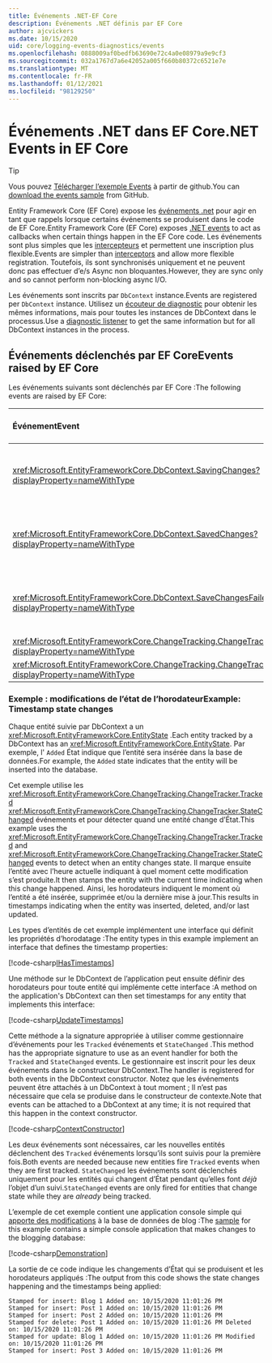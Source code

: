 ```yaml
---
title: Événements .NET-EF Core
description: Événements .NET définis par EF Core
author: ajcvickers
ms.date: 10/15/2020
uid: core/logging-events-diagnostics/events
ms.openlocfilehash: 0888009af0bedfb63690e72c4a0e08979a9e9cf3
ms.sourcegitcommit: 032a1767d7a6e42052a005f660b80372c6521e7e
ms.translationtype: MT
ms.contentlocale: fr-FR
ms.lasthandoff: 01/12/2021
ms.locfileid: "98129250"
---
```

# <a name="net-events-in-ef-core"></a><span data-ttu-id="f7c97-103">Événements .NET dans EF Core</span><span class="sxs-lookup"><span data-stu-id="f7c97-103">.NET Events in EF Core</span></span>

> [!TIP]
> <span data-ttu-id="f7c97-104">Vous pouvez [Télécharger l’exemple Events](https://github.com/dotnet/EntityFramework.Docs/tree/master/samples/core/Miscellaneous/Events) à partir de github.</span><span class="sxs-lookup"><span data-stu-id="f7c97-104">You can [download the events sample](https://github.com/dotnet/EntityFramework.Docs/tree/master/samples/core/Miscellaneous/Events) from GitHub.</span></span>

<span data-ttu-id="f7c97-105">Entity Framework Core (EF Core) expose les [événements .net](/dotnet/standard/events/) pour agir en tant que rappels lorsque certains événements se produisent dans le code de EF Core.</span><span class="sxs-lookup"><span data-stu-id="f7c97-105">Entity Framework Core (EF Core) exposes [.NET events](/dotnet/standard/events/) to act as callbacks when certain things happen in the EF Core code.</span></span> <span data-ttu-id="f7c97-106">Les événements sont plus simples que les [intercepteurs](xref:core/logging-events-diagnostics/interceptors) et permettent une inscription plus flexible.</span><span class="sxs-lookup"><span data-stu-id="f7c97-106">Events are simpler than [interceptors](xref:core/logging-events-diagnostics/interceptors) and allow more flexible registration.</span></span> <span data-ttu-id="f7c97-107">Toutefois, ils sont synchronisés uniquement et ne peuvent donc pas effectuer d’e/s Async non bloquantes.</span><span class="sxs-lookup"><span data-stu-id="f7c97-107">However, they are sync only and so cannot perform non-blocking async I/O.</span></span>

<span data-ttu-id="f7c97-108">Les événements sont inscrits par `DbContext` instance.</span><span class="sxs-lookup"><span data-stu-id="f7c97-108">Events are registered per `DbContext` instance.</span></span> <span data-ttu-id="f7c97-109">Utilisez un [écouteur de diagnostic](xref:core/logging-events-diagnostics/diagnostic-listeners) pour obtenir les mêmes informations, mais pour toutes les instances de DbContext dans le processus.</span><span class="sxs-lookup"><span data-stu-id="f7c97-109">Use a [diagnostic listener](xref:core/logging-events-diagnostics/diagnostic-listeners) to get the same information but for all DbContext instances in the process.</span></span>

## <a name="events-raised-by-ef-core"></a><span data-ttu-id="f7c97-110">Événements déclenchés par EF Core</span><span class="sxs-lookup"><span data-stu-id="f7c97-110">Events raised by EF Core</span></span>

<span data-ttu-id="f7c97-111">Les événements suivants sont déclenchés par EF Core :</span><span class="sxs-lookup"><span data-stu-id="f7c97-111">The following events are raised by EF Core:</span></span>

| <span data-ttu-id="f7c97-112">Événement</span><span class="sxs-lookup"><span data-stu-id="f7c97-112">Event</span></span> | <span data-ttu-id="f7c97-113">Version introduite</span><span class="sxs-lookup"><span data-stu-id="f7c97-113">Version introduced</span></span> | <span data-ttu-id="f7c97-114">En cas de déclenchement</span><span class="sxs-lookup"><span data-stu-id="f7c97-114">When raised</span></span>
|:------|--------------------|-------
| <xref:Microsoft.EntityFrameworkCore.DbContext.SavingChanges?displayProperty=nameWithType> | <span data-ttu-id="f7c97-115">5.0</span><span class="sxs-lookup"><span data-stu-id="f7c97-115">5.0</span></span> | <span data-ttu-id="f7c97-116">Au début de <xref:Microsoft.EntityFrameworkCore.DbContext.SaveChanges%2A> ou <xref:Microsoft.EntityFrameworkCore.DbContext.SaveChangesAsync%2A></span><span class="sxs-lookup"><span data-stu-id="f7c97-116">At the start of <xref:Microsoft.EntityFrameworkCore.DbContext.SaveChanges%2A> or <xref:Microsoft.EntityFrameworkCore.DbContext.SaveChangesAsync%2A></span></span>
| <xref:Microsoft.EntityFrameworkCore.DbContext.SavedChanges?displayProperty=nameWithType> | <span data-ttu-id="f7c97-117">5.0</span><span class="sxs-lookup"><span data-stu-id="f7c97-117">5.0</span></span> | <span data-ttu-id="f7c97-118">À la fin d’une opération réussie <xref:Microsoft.EntityFrameworkCore.DbContext.SaveChanges%2A> ou <xref:Microsoft.EntityFrameworkCore.DbContext.SaveChangesAsync%2A></span><span class="sxs-lookup"><span data-stu-id="f7c97-118">At the end of a successful <xref:Microsoft.EntityFrameworkCore.DbContext.SaveChanges%2A> or <xref:Microsoft.EntityFrameworkCore.DbContext.SaveChangesAsync%2A></span></span>
| <xref:Microsoft.EntityFrameworkCore.DbContext.SaveChangesFailed?displayProperty=nameWithType> | <span data-ttu-id="f7c97-119">5.0</span><span class="sxs-lookup"><span data-stu-id="f7c97-119">5.0</span></span> | <span data-ttu-id="f7c97-120">À la fin d’un échec <xref:Microsoft.EntityFrameworkCore.DbContext.SaveChanges%2A> ou <xref:Microsoft.EntityFrameworkCore.DbContext.SaveChangesAsync%2A></span><span class="sxs-lookup"><span data-stu-id="f7c97-120">At the end of a failed <xref:Microsoft.EntityFrameworkCore.DbContext.SaveChanges%2A> or <xref:Microsoft.EntityFrameworkCore.DbContext.SaveChangesAsync%2A></span></span>
| <xref:Microsoft.EntityFrameworkCore.ChangeTracking.ChangeTracker.Tracked?displayProperty=nameWithType> | <span data-ttu-id="f7c97-121">2.1</span><span class="sxs-lookup"><span data-stu-id="f7c97-121">2.1</span></span> | <span data-ttu-id="f7c97-122">Lorsqu’une entité est suivie par le contexte</span><span class="sxs-lookup"><span data-stu-id="f7c97-122">When an entity is tracked by the context</span></span>
| <xref:Microsoft.EntityFrameworkCore.ChangeTracking.ChangeTracker.StateChanged?displayProperty=nameWithType> | <span data-ttu-id="f7c97-123">2.1</span><span class="sxs-lookup"><span data-stu-id="f7c97-123">2.1</span></span> | <span data-ttu-id="f7c97-124">Quand une entité suivie change d’État</span><span class="sxs-lookup"><span data-stu-id="f7c97-124">When a tracked entity changes its state</span></span>

### <a name="example-timestamp-state-changes"></a><span data-ttu-id="f7c97-125">Exemple : modifications de l’état de l’horodateur</span><span class="sxs-lookup"><span data-stu-id="f7c97-125">Example: Timestamp state changes</span></span>

<span data-ttu-id="f7c97-126">Chaque entité suivie par DbContext a un <xref:Microsoft.EntityFrameworkCore.EntityState> .</span><span class="sxs-lookup"><span data-stu-id="f7c97-126">Each entity tracked by a DbContext has an <xref:Microsoft.EntityFrameworkCore.EntityState>.</span></span> <span data-ttu-id="f7c97-127">Par exemple, l' `Added` État indique que l’entité sera insérée dans la base de données.</span><span class="sxs-lookup"><span data-stu-id="f7c97-127">For example, the `Added` state indicates that the entity will be inserted into the database.</span></span>

<span data-ttu-id="f7c97-128">Cet exemple utilise les <xref:Microsoft.EntityFrameworkCore.ChangeTracking.ChangeTracker.Tracked> <xref:Microsoft.EntityFrameworkCore.ChangeTracking.ChangeTracker.StateChanged> événements et pour détecter quand une entité change d’État.</span><span class="sxs-lookup"><span data-stu-id="f7c97-128">This example uses the <xref:Microsoft.EntityFrameworkCore.ChangeTracking.ChangeTracker.Tracked> and <xref:Microsoft.EntityFrameworkCore.ChangeTracking.ChangeTracker.StateChanged> events to detect when an entity changes state.</span></span> <span data-ttu-id="f7c97-129">Il marque ensuite l’entité avec l’heure actuelle indiquant à quel moment cette modification s’est produite.</span><span class="sxs-lookup"><span data-stu-id="f7c97-129">It then stamps the entity with the current time indicating when this change happened.</span></span> <span data-ttu-id="f7c97-130">Ainsi, les horodateurs indiquent le moment où l’entité a été insérée, supprimée et/ou la dernière mise à jour.</span><span class="sxs-lookup"><span data-stu-id="f7c97-130">This results in timestamps indicating when the entity was inserted, deleted, and/or last updated.</span></span>

<span data-ttu-id="f7c97-131">Les types d’entités de cet exemple implémentent une interface qui définit les propriétés d’horodatage :</span><span class="sxs-lookup"><span data-stu-id="f7c97-131">The entity types in this example implement an interface that defines the timestamp properties:</span></span>

<!--
public interface IHasTimestamps
{
    DateTime? Added { get; set; }
    DateTime? Deleted { get; set; }
    DateTime? Modified { get; set; }
}
-->
[!code-csharp[IHasTimestamps](../../../samples/core/Miscellaneous/Events/Program.cs?name=IHasTimestamps)]

<span data-ttu-id="f7c97-132">Une méthode sur le DbContext de l’application peut ensuite définir des horodateurs pour toute entité qui implémente cette interface :</span><span class="sxs-lookup"><span data-stu-id="f7c97-132">A method on the application's DbContext can then set timestamps for any entity that implements this interface:</span></span>

<!--
    private static void UpdateTimestamps(object sender, EntityEntryEventArgs e)
    {
        if (e.Entry.Entity is IHasTimestamps entityWithTimestamps)
        {
            switch (e.Entry.State)
            {
                case EntityState.Deleted:
                    entityWithTimestamps.Deleted = DateTime.UtcNow;
                    Console.WriteLine($"Stamped for delete: {e.Entry.Entity}");
                    break;
                case EntityState.Modified:
                    entityWithTimestamps.Modified = DateTime.UtcNow;
                    Console.WriteLine($"Stamped for update: {e.Entry.Entity}");
                    break;
                case EntityState.Added:
                    entityWithTimestamps.Added = DateTime.UtcNow;
                    Console.WriteLine($"Stamped for insert: {e.Entry.Entity}");
                    break;
            }
        }
    }
-->
[!code-csharp[UpdateTimestamps](../../../samples/core/Miscellaneous/Events/Program.cs?name=UpdateTimestamps)]

<span data-ttu-id="f7c97-133">Cette méthode a la signature appropriée à utiliser comme gestionnaire d’événements pour les `Tracked` événements et `StateChanged` .</span><span class="sxs-lookup"><span data-stu-id="f7c97-133">This method has the appropriate signature to use as an event handler for both the `Tracked` and `StateChanged` events.</span></span> <span data-ttu-id="f7c97-134">Le gestionnaire est inscrit pour les deux événements dans le constructeur DbContext.</span><span class="sxs-lookup"><span data-stu-id="f7c97-134">The handler is registered for both events in the DbContext constructor.</span></span> <span data-ttu-id="f7c97-135">Notez que les événements peuvent être attachés à un DbContext à tout moment ; Il n’est pas nécessaire que cela se produise dans le constructeur de contexte.</span><span class="sxs-lookup"><span data-stu-id="f7c97-135">Note that events can be attached to a DbContext at any time; it is not required that this happen in the context constructor.</span></span>

<!--
    public BlogsContext()
    {
        ChangeTracker.StateChanged += UpdateTimestamps;
        ChangeTracker.Tracked += UpdateTimestamps;
    }
-->
[!code-csharp[ContextConstructor](../../../samples/core/Miscellaneous/Events/Program.cs?name=ContextConstructor)]

<span data-ttu-id="f7c97-136">Les deux événements sont nécessaires, car les nouvelles entités déclenchent des `Tracked` événements lorsqu’ils sont suivis pour la première fois.</span><span class="sxs-lookup"><span data-stu-id="f7c97-136">Both events are needed because new entities fire `Tracked` events when they are first tracked.</span></span> <span data-ttu-id="f7c97-137">`StateChanged` les événements sont déclenchés uniquement pour les entités qui changent d’État pendant qu’elles font _déjà_ l’objet d’un suivi.</span><span class="sxs-lookup"><span data-stu-id="f7c97-137">`StateChanged` events are only fired for entities that change state while they are _already_ being tracked.</span></span>

<span data-ttu-id="f7c97-138">L’exemple de cet exemple contient une application console simple qui [apporte des modifications](https://github.com/dotnet/EntityFramework.Docs/tree/master/samples/core/Miscellaneous/Events) à la base de données de blog :</span><span class="sxs-lookup"><span data-stu-id="f7c97-138">The [sample](https://github.com/dotnet/EntityFramework.Docs/tree/master/samples/core/Miscellaneous/Events) for this example contains a simple console application that makes changes to the blogging database:</span></span>

<!--
        using (var context = new BlogsContext())
        {
            context.Database.EnsureDeleted();
            context.Database.EnsureCreated();

            context.Add(
                new Blog
                {
                    Id = 1,
                    Name = "EF Blog",
                    Posts =
                    {
                        new Post { Id = 1, Title = "EF Core 3.1!" },
                        new Post { Id = 2, Title = "EF Core 5.0!" }
                    }
                });

            context.SaveChanges();
        }

        using (var context = new BlogsContext())
        {
            var blog = context.Blogs.Include(e => e.Posts).Single();

            blog.Name = "EF Core Blog";
            context.Remove(blog.Posts.First());
            blog.Posts.Add(new Post { Id = 3, Title = "EF Core 6.0!" });

            context.SaveChanges();
        }
-->
[!code-csharp[Demonstration](../../../samples/core/Miscellaneous/Events/Program.cs?name=Demonstration)]

<span data-ttu-id="f7c97-139">La sortie de ce code indique les changements d’État qui se produisent et les horodateurs appliqués :</span><span class="sxs-lookup"><span data-stu-id="f7c97-139">The output from this code shows the state changes happening and the timestamps being applied:</span></span>

```output
Stamped for insert: Blog 1 Added on: 10/15/2020 11:01:26 PM
Stamped for insert: Post 1 Added on: 10/15/2020 11:01:26 PM
Stamped for insert: Post 2 Added on: 10/15/2020 11:01:26 PM
Stamped for delete: Post 1 Added on: 10/15/2020 11:01:26 PM Deleted on: 10/15/2020 11:01:26 PM
Stamped for update: Blog 1 Added on: 10/15/2020 11:01:26 PM Modified on: 10/15/2020 11:01:26 PM
Stamped for insert: Post 3 Added on: 10/15/2020 11:01:26 PM
```
